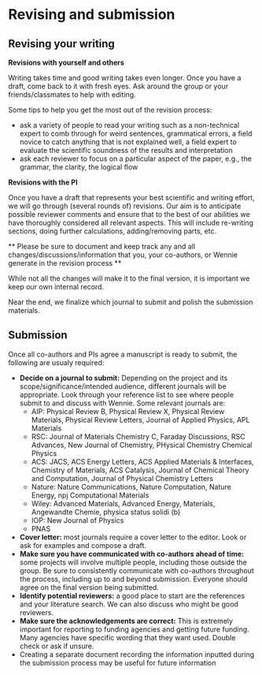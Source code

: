 # Revising and submission

## Revising your writing

**Revisions with yourself and others**

Writing takes time and good writing takes even longer. Once you have a draft, come back to it with fresh eyes. Ask around the group or your friends/classmates to help with editing.&#x20;

Some tips to help you get the most out of the revision process:

* ask a variety of people to read your writing such as a non-technical expert to comb through for weird sentences, grammatical errors, a field novice to catch anything that is not explained well, a field expert to evaluate the scientific soundness of the results and interpretation
* ask each reviewer to focus on a particular aspect of the paper, e.g., the grammar, the clarity, the logical flow

**Revisions with the PI**

Once you have a draft that represents your best scientific and writing effort, we will go through (several rounds of) revisions. Our aim is to anticipate possible reviewer comments and ensure that to the best of our abilities we have thoroughly considered all relevant aspects. This will include re-writing sections, doing further calculations, adding/removing parts, etc.

\*\* Please be sure to document and keep track any and all changes/discussions/information that you, your co-authors, or Wennie generate in the revision process \*\*

While not all the changes will make it to the final version, it is important we keep our own internal record.

Near the end, we finalize which journal to submit and polish the submission materials.

## Submission

Once all co-authors and PIs agree a manuscript is ready to submit, the following are usualy required:

* **Decide on a journal to submit:** Depending on the project and its scope/significance/intended audience, different journals will be appropriate. Look through your reference list to see where people submit to and discuss with Wennie. Some relevant journals are:
  * AIP: Physical Review B, Physical Review X, Physical Review Materials, Physical Review Letters, Journal of Applied Physics, APL Materials
  * RSC: Journal of Materials Chemistry C, Faraday Discussions, RSC Advances, New Journal of Chemistry, PHysical Chemistry Chemical Physics
  * ACS: JACS, ACS Energy Letters, ACS Applied Materials & Interfaces, Chemistry of Materials, ACS Catalysis, Journal of Chemical Theory and Computation, Journal of Physical Chemistry Letters
  * Nature: Nature Communications, Nature Computation, Nature Energy, npj Computational Materials
  * Wiley: Advanced Materials, Advanced Energy, Materials, Angewandte Chemie, physica status solidi (b)
  * IOP: New Journal of Physics
  * PNAS
* **Cover letter:** most journals require a cover letter to the editor. Look or ask for examples and compose a draft.
* **Make sure you have communicated with co-authors ahead of time:** some projects will involve multiple people, including those outside the group. Be sure to consistently communicate with co-authors throughout the process, including up to and beyond submission. Everyone should agree on the final version being submitted.&#x20;
* **Identify potential reviewers:** a good place to start are the references and your literature search. We can also discuss who might be good reviewers.
* **Make sure the acknowledgements are correct:** This is extremely important for reporting to funding agencies and getting future funding. Many agencies have specific wording that they want used. Double check or ask if unsure.&#x20;
* Creating a separate document recording the information inputted during the submission process may be useful for future information
